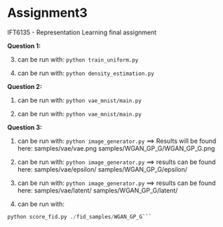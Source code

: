 # Assignment3
IFT6135 - Representation Learning final assignment


**Question 1:**

3. can be run with:
```python train_uniform.py```

4. can be run with:
```python density_estimation.py```

**Question 2:**

1. can be run with:
```python vae_mnist/main.py```

2. can be run with:
```python vae_mnist/main.py```

**Question 3:**

1. can be run with:
```python image_generator.py```
==> Results will be found here:
samples/vae/vae.png
samples/WGAN_GP_G/WGAN_GP_G.png

2. can be run with:
```python image_generator.py```
==> results can be found here:
samples/vae/epsilon/
samples/WGAN_GP_G/epsilon/


3. can be run with:
```python image_generator.py```
==> results can be found here:
samples/vae/latent/
samples/WGAN_GP_G/latent/

3. can be run with:
```python score_fid.py ./fid_samples/vae/
python score_fid.py ./fid_samples/WGAN_GP_G```
